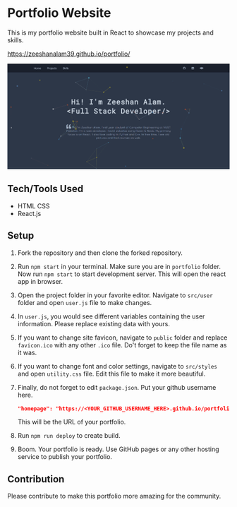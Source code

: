 # Portfolio Website

This is my portfolio website built in React to showcase my projects and skills.

https://zeeshanalam39.github.io/portfolio/

![Preview](public/preview.png)

## Tech/Tools Used

- HTML CSS
- React.js

## Setup

1. Fork the repository and then clone the forked repository.
1. Run `npm start` in your terminal. Make sure you are in `portfolio` folder. Now run `npm start` to start development server. This will open the react app in browser.
1. Open the project folder in your favorite editor. Navigate to `src/user` folder and open `user.js` file to make changes.
1. In `user.js`, you would see different variables containing the user information. Please replace existing data with yours.
1. If you want to change site favicon, navigate to `public` folder and replace `favicon.ico` with any other `.ico` file. Do't forget to keep the file name as it was.
1. If you want to change font and color settings, navigate to `src/styles` and open `utility.css` file. Edit this file to make it more beautiful.
1. Finally, do not forget to edit `package.json`. Put your github username here.

   ```json
   "homepage": "https://<YOUR_GITHUB_USERNAME_HERE>.github.io/portfolio"
   ```

   This will be the URL of your portfolio.

1. Run `npm run deploy` to create build.
1. Boom. Your portfolio is ready. Use GitHub pages or any other hosting service to publish your portfolio.

## Contribution

Please contribute to make this portfolio more amazing for the community.
